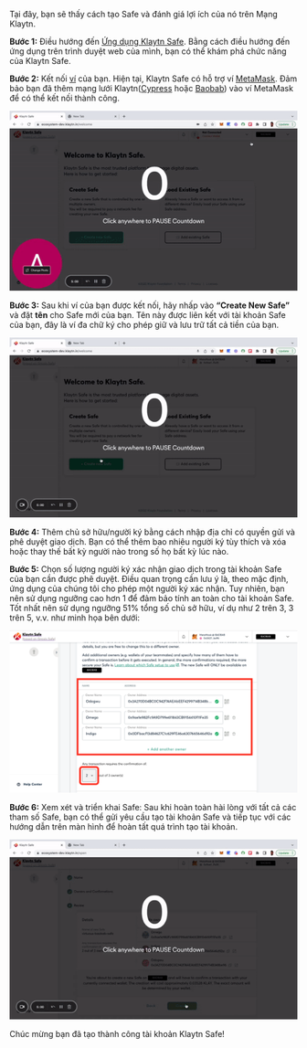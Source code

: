 Tại đây, bạn sẽ thấy cách tạo Safe và đánh giá lợi ích của nó trên Mạng Klaytn.

**Bước 1:** Điều hướng đến [Ứng dụng Klaytn Safe](https://safe.klaytn.foundation/). Bằng cách điều hướng đến ứng dụng trên trình duyệt web của mình, bạn có thể khám phá chức năng của Klaytn Safe.

**Bước 2:** Kết nối [ví](https://docs.ethhub.io/using-ethereum/wallets/intro-to-ethereum-wallets/) của bạn. Hiện tại, Klaytn Safe có hỗ trợ ví [MetaMask](https://docs.klaytn.foundation/dapp/tutorials/connecting-metamask). Đảm bảo bạn đã thêm mạng lưới Klaytn([Cypress](https://docs.klaytn.foundation/dapp/tutorials/connecting-metamask#connect-to-klaytn-cypress-network-mainnet) hoặc [Baobab](https://docs.klaytn.foundation/dapp/tutorials/connecting-metamask#connect-to-klaytn-baobab-network-testnet)) vào ví MetaMask để có thể kết nối thành công.

![](../img/klaytn-safe/1_safeConnect.gif)

**Bước 3:** Sau khi ví của bạn được kết nối, hãy nhấp vào **“Create New Safe”** và đặt **tên** cho Safe mới của bạn. Tên này được liên kết với tài khoản Safe của bạn, đây là ví đa chữ ký cho phép giữ và lưu trữ tất cả tiền của bạn.

![](../img/klaytn-safe/2_safeName.gif)


**Bước 4:** Thêm chủ sở hữu/người ký bằng cách nhập địa chỉ có quyền gửi và phê duyệt giao dịch. Bạn có thể thêm bao nhiêu người ký tùy thích và xóa hoặc thay thế bất kỳ người nào trong số họ bất kỳ lúc nào.

**Bước 5:** Chọn số lượng người ký xác nhận giao dịch trong tài khoản Safe của bạn cần được phê duyệt. Điều quan trọng cần lưu ý là, theo mặc định, ứng dụng của chúng tôi cho phép một người ký xác nhận. Tuy nhiên, bạn nên sử dụng ngưỡng cao hơn 1 để đảm bảo tính an toàn cho tài khoản Safe. Tốt nhất nên sử dụng ngưỡng 51% tổng số chủ sở hữu, ví dụ như 2 trên 3, 3 trên 5, v.v. như minh họa bên dưới:

![](../img/klaytn-safe/3_safeOwners.png)

**Bước 6:** Xem xét và triển khai Safe: Sau khi hoàn toàn hài lòng với tất cả các tham số Safe, bạn có thể gửi yêu cầu tạo tài khoản Safe và tiếp tục với các hướng dẫn trên màn hình để hoàn tất quá trình tạo tài khoản.

![](../img/klaytn-safe/4_deploySafe.gif)

Chúc mừng bạn đã tạo thành công tài khoản Klaytn Safe!

